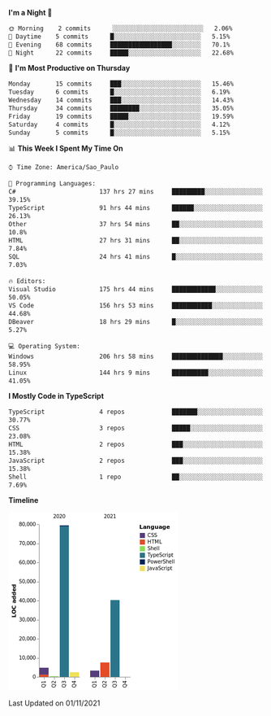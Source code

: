 <!--START_SECTION:waka-->
**I'm a Night 🦉** 

```text
🌞 Morning    2 commits      ░░░░░░░░░░░░░░░░░░░░░░░░░   2.06% 
🌆 Daytime    5 commits      █░░░░░░░░░░░░░░░░░░░░░░░░   5.15% 
🌃 Evening    68 commits     █████████████████░░░░░░░░   70.1% 
🌙 Night      22 commits     █████░░░░░░░░░░░░░░░░░░░░   22.68%

```
📅 **I'm Most Productive on Thursday** 

```text
Monday       15 commits     ███░░░░░░░░░░░░░░░░░░░░░░   15.46% 
Tuesday      6 commits      █░░░░░░░░░░░░░░░░░░░░░░░░   6.19% 
Wednesday    14 commits     ███░░░░░░░░░░░░░░░░░░░░░░   14.43% 
Thursday     34 commits     ████████░░░░░░░░░░░░░░░░░   35.05% 
Friday       19 commits     █████░░░░░░░░░░░░░░░░░░░░   19.59% 
Saturday     4 commits      █░░░░░░░░░░░░░░░░░░░░░░░░   4.12% 
Sunday       5 commits      █░░░░░░░░░░░░░░░░░░░░░░░░   5.15%

```


📊 **This Week I Spent My Time On** 

```text
⌚︎ Time Zone: America/Sao_Paulo

💬 Programming Languages: 
C#                       137 hrs 27 mins     █████████░░░░░░░░░░░░░░░░   39.15% 
TypeScript               91 hrs 44 mins      ██████░░░░░░░░░░░░░░░░░░░   26.13% 
Other                    37 hrs 54 mins      ██░░░░░░░░░░░░░░░░░░░░░░░   10.8% 
HTML                     27 hrs 31 mins      ██░░░░░░░░░░░░░░░░░░░░░░░   7.84% 
SQL                      24 hrs 41 mins      █░░░░░░░░░░░░░░░░░░░░░░░░   7.03%

🔥 Editors: 
Visual Studio            175 hrs 44 mins     ████████████░░░░░░░░░░░░░   50.05% 
VS Code                  156 hrs 53 mins     ███████████░░░░░░░░░░░░░░   44.68% 
DBeaver                  18 hrs 29 mins      █░░░░░░░░░░░░░░░░░░░░░░░░   5.27%

💻 Operating System: 
Windows                  206 hrs 58 mins     ██████████████░░░░░░░░░░░   58.95% 
Linux                    144 hrs 9 mins      ██████████░░░░░░░░░░░░░░░   41.05%

```

**I Mostly Code in TypeScript** 

```text
TypeScript               4 repos             ███████░░░░░░░░░░░░░░░░░░   30.77% 
CSS                      3 repos             █████░░░░░░░░░░░░░░░░░░░░   23.08% 
HTML                     2 repos             ███░░░░░░░░░░░░░░░░░░░░░░   15.38% 
JavaScript               2 repos             ███░░░░░░░░░░░░░░░░░░░░░░   15.38% 
Shell                    1 repo              ██░░░░░░░░░░░░░░░░░░░░░░░   7.69%

```


**Timeline**

![Chart not found](https://raw.githubusercontent.com/jonhoffmam/jonhoffmam/master/charts/bar_graph.png) 


 Last Updated on 01/11/2021
<!--END_SECTION:waka-->
